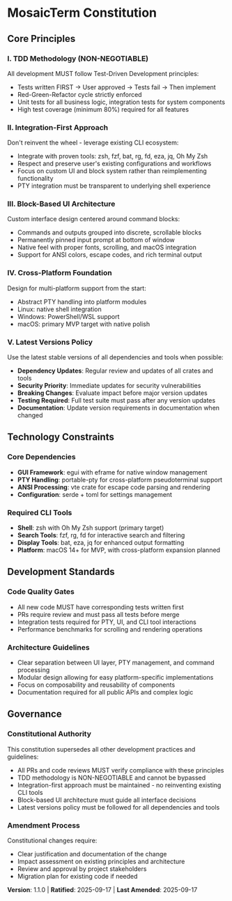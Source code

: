 # MosaicTerm Constitution

## Core Principles

### I. TDD Methodology (NON-NEGOTIABLE)
All development MUST follow Test-Driven Development principles:
- Tests written FIRST → User approved → Tests fail → Then implement
- Red-Green-Refactor cycle strictly enforced
- Unit tests for all business logic, integration tests for system components
- High test coverage (minimum 80%) required for all features

### II. Integration-First Approach
Don't reinvent the wheel - leverage existing CLI ecosystem:
- Integrate with proven tools: zsh, fzf, bat, rg, fd, eza, jq, Oh My Zsh
- Respect and preserve user's existing configurations and workflows
- Focus on custom UI and block system rather than reimplementing functionality
- PTY integration must be transparent to underlying shell experience

### III. Block-Based UI Architecture
Custom interface design centered around command blocks:
- Commands and outputs grouped into discrete, scrollable blocks
- Permanently pinned input prompt at bottom of window
- Native feel with proper fonts, scrolling, and macOS integration
- Support for ANSI colors, escape codes, and rich terminal output

### IV. Cross-Platform Foundation
Design for multi-platform support from the start:
- Abstract PTY handling into platform modules
- Linux: native shell integration
- Windows: PowerShell/WSL support
- macOS: primary MVP target with native polish

### V. Latest Versions Policy
Use the latest stable versions of all dependencies and tools when possible:
- **Dependency Updates**: Regular review and updates of all crates and tools
- **Security Priority**: Immediate updates for security vulnerabilities
- **Breaking Changes**: Evaluate impact before major version updates
- **Testing Required**: Full test suite must pass after any version updates
- **Documentation**: Update version requirements in documentation when changed

## Technology Constraints

### Core Dependencies
- **GUI Framework**: egui with eframe for native window management
- **PTY Handling**: portable-pty for cross-platform pseudoterminal support
- **ANSI Processing**: vte crate for escape code parsing and rendering
- **Configuration**: serde + toml for settings management

### Required CLI Tools
- **Shell**: zsh with Oh My Zsh support (primary target)
- **Search Tools**: fzf, rg, fd for interactive search and filtering
- **Display Tools**: bat, eza, jq for enhanced output formatting
- **Platform**: macOS 14+ for MVP, with cross-platform expansion planned

## Development Standards

### Code Quality Gates
- All new code MUST have corresponding tests written first
- PRs require review and must pass all tests before merge
- Integration tests required for PTY, UI, and CLI tool interactions
- Performance benchmarks for scrolling and rendering operations

### Architecture Guidelines
- Clear separation between UI layer, PTY management, and command processing
- Modular design allowing for easy platform-specific implementations
- Focus on composability and reusability of components
- Documentation required for all public APIs and complex logic

## Governance

### Constitutional Authority
This constitution supersedes all other development practices and guidelines:
- All PRs and code reviews MUST verify compliance with these principles
- TDD methodology is NON-NEGOTIABLE and cannot be bypassed
- Integration-first approach must be maintained - no reinventing existing CLI tools
- Block-based UI architecture must guide all interface decisions
- Latest versions policy must be followed for all dependencies and tools

### Amendment Process
Constitutional changes require:
- Clear justification and documentation of the change
- Impact assessment on existing principles and architecture
- Review and approval by project stakeholders
- Migration plan for existing code if needed

**Version**: 1.1.0 | **Ratified**: 2025-09-17 | **Last Amended**: 2025-09-17